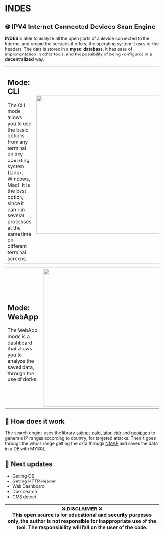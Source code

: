 # INDES
<h2>🌐 IPV4 Internet Connected Devices Scan Engine<br></h2>

<p><b>INDES</b> is able to analyze all the open ports of a device connected to the Internet and record the services it offers, the operating system it uses or the headers. The data is stored in a <b>mysql database</b>, it has ease of implementation in other tools, and the possibility of being configured in a <b>decentralized</b> way.</p>
      
<table>
  <tr>
    <td><h2>Mode: CLI</h2>
The CLI mode allows you to use the basic options from any terminal on any operating system (Linux, Windows, Mac).
It is the best option, since it can run several processes at the same time on different terminal screens.</td>
    <td width="50%"><img align="left" width="450px" src="https://i.ibb.co/v1zzPNh/image.png"></td>     
  </tr> 
</table>

<table>
  <tr>
    <td><h2>Mode: WebApp</h2>
The WebApp mode is a dashboard that allows you to analyze the saved data, through the use of dorks.</td>
    <td width="50%"><img align="left" width="450px" src="https://www.engranajesculturales.com/wp-content/uploads/2015/03/coming-soon-940x529.jpg"></td>     
  </tr> 
</table>

## 📢 How does it work
The search engine uses the library [subnet-calculator-cidr](https://github.com/christivn/subnet-calculator-cidr) and [geoipgen](https://github.com/christivn/geoipgen) to generate IP ranges according to country, for targeted attacks. Then it goes through the whole range getting the data through [NMAP](https://github.com/nmap/nmap) and saves the data in a DB with MYSQL.

## 📑 Next updates
* Getting OS<br>
* Getting HTTP Header<br>
* Web Dashboard<br>
* Dork search<br>
* CMS detect


| ❌ DISCLAIMER ❌<br> This open source is for educational and security purposes only, the author is not responsible for inappropriate use of the tool. The responsibility will fall on the user of the code. |
| --- |
